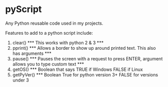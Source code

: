 # pyScript
Any Python reusable code used in my projects.

Features to add to a python script include:
  1) clear()    *** This works with python 2 & 3 ***
  2) pprint()   *** Allows a border to show up around printed text. This also has arguments ***
  3) pause()    *** Pauses the screen with a request to press ENTER, argument allows you to type custom text ***
  4) getOS()    *** Boolean that says TRUE if Windows FALSE if Linux
  5) getPyVer() *** Boolean True for python version 3+ FALSE for versions under 3
